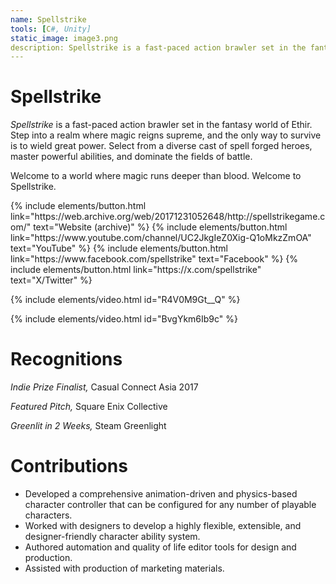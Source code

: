 ```yaml
---
name: Spellstrike
tools: [C#, Unity]
static_image: image3.png
description: Spellstrike is a fast-paced action brawler set in the fantasy world of Ethir.
---
```


# Spellstrike

_Spellstrike_ is a fast-paced action brawler set in the fantasy world of Ethir. Step into a realm where magic reigns supreme, and the only way to survive is to wield great power. Select from a diverse cast of spell forged heroes, master powerful abilities, and dominate the fields of battle.

Welcome to a world where magic runs deeper than blood. Welcome to Spellstrike.

<p class="text-center">
{% include elements/button.html link="https://web.archive.org/web/20171231052648/http://spellstrikegame.com/" text="Website (archive)" %}
{% include elements/button.html link="https://www.youtube.com/channel/UC2JkgIeZ0Xig-Q1oMkzZmOA" text="YouTube" %}
{% include elements/button.html link="https://www.facebook.com/spellstrike" text="Facebook" %}
{% include elements/button.html link="https://x.com/spellstrike" text="X/Twitter" %}
</p>

{% include elements/video.html id="R4V0M9Gt__Q" %}

{% include elements/video.html id="BvgYkm6Ib9c" %}

# Recognitions

_Indie Prize Finalist,_ Casual Connect Asia 2017

_Featured Pitch,_ Square Enix Collective

_Greenlit in 2 Weeks,_ Steam Greenlight

# Contributions

- Developed a comprehensive animation-driven and physics-based character controller that can be configured for any number of playable characters.
- Worked with designers to develop a highly flexible, extensible, and designer-friendly character ability system.
- Authored automation and quality of life editor tools for design and production.
- Assisted with production of marketing materials.